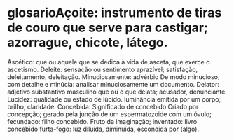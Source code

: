 # glosarioAçoite: instrumento de tiras de couro que serve para castigar; azorrague, chicote, látego.
Ascético: que ou aquele que se dedica à vida de asceta, que exerce o ascetismo.
Deleite: sensação ou sentimento aprazível; satisfação, deleitamento, deleitação.
Minuciosamente: advérbio De modo minucioso; com detalhe e minúcia: analisar minuciosamente um documento.
Delator: adjetivo substantivo masculino
que ou o que delata; acusador, denunciante.
Lucidez: qualidade ou estado de lúcido.
luminância emitida por um corpo; brilho, claridade.
Concebida: Significado de concebido
Criado por concepção; gerado pela junção de um espermatozoide com um óvulo; fecundado: filho concebido. Fruto da imaginação; inventado: livro concebido
furta-fogo: luz diluída, diminuída, escondida por (algo).
